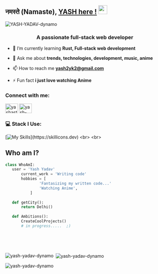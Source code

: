 ## नमस्ते (Namaste), [YASH here !](https://github.com/YASH-YADAV-dynamo) <img src="https://media.giphy.com/media/hvRJCLFzcasrR4ia7z/giphy.gif" width="28px" height="28px">
<p align="left"> <img src="https://komarev.com/ghpvc/?username=YASH-YADAV-dynamo" alt="YASH-YADAV-dynamo" /> </p>


<h3 align="center">A passionate full-stack web developer</h3>

- 🌱 I’m currently learning **Rust, Full-stack web development**

- 💬 Ask me about **trends, technologies, development, music, anime**

- 📫 How to reach me **yash2yk2@gmail.com**

- ⚡ Fun fact **i just love watching Anime**

<h3 align="left">Connect with me:</h3>
<p align="left">
<a href="https://twitter.com/yashastro23" target="blank"><img align="center" src="https://raw.githubusercontent.com/rahuldkjain/github-profile-readme-generator/master/src/images/icons/Social/twitter.svg" alt="yashastro23" height="30" width="40" /></a>
<a href="https://linkedin.com/in/yash-yadav23" target="blank"><img align="center" src="https://raw.githubusercontent.com/rahuldkjain/github-profile-readme-generator/master/src/images/icons/Social/linked-in-alt.svg" alt="yash-yadav23" height="30" width="40" /></a>
</p>

### 💻 Stack I Use:<br>
[![My Skills](https://skillicons.dev/icons?i=express,ts,rust,js,cpp,react,nodejs,nextjs,vite,nginx,docker,css,javascript,regex,mongodb,mysql,postgres,prisma,redux,git,tailwind,postman,figma,firebase,materialui,html,py,opencv,matlab,sklearn,c,graphql,ipfs,jest,)](https://skillicons.dev) 
<br>
<br>
## Who am I?
 ```python
 class WhoAmI:
 	user = 'Yash Yadav'
		current_work = 'Writing code'
		hobbies = [
				'Fantasizing my written code...'
				'Watching Anime',
			]
	
	def getCity():
		return Delhi()
	
	def Ambitions():
		CreateCoolProjects()
		# in progress.....  ;)
	
 ```
<br>
<br>
<p><img align="left" src="https://github-readme-stats.vercel.app/api/top-langs?username=yash-yadav-dynamo&show_icons=true&locale=en&layout=compact" alt="yash-yadav-dynamo" /></p>

<p>&nbsp;<img align="center" src="https://github-readme-stats.vercel.app/api?username=yash-yadav-dynamo&show_icons=true&locale=en" alt="yash-yadav-dynamo" /></p>

<p><img align="center" src="https://github-readme-streak-stats.herokuapp.com/?user=yash-yadav-dynamo&" alt="yash-yadav-dynamo" /></p>
<br>


